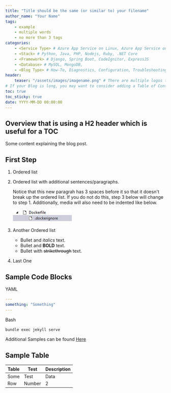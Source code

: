 ```yaml
---
title: "Title should be the same (or similar to) your filename"
author_name: "Your Name"
tags:
    - example
    - multiple words
    - no more than 3 tags
categories:
    - <Service Type> # Azure App Service on Linux, Azure App Service on Windows, Function App, Azure VM, Azure SDK
    - <Stack> # Python, Java, PHP, Nodejs, Ruby, .NET Core
    - <Framework> # Django, Spring Boot, CodeIgnitor, ExpressJS
    - <Database> # MySQL, MongoDB, 
    - <Blog Type> # How-To, Diagnostics, Configuration, Troubleshooting, Performance
header:
    teaser: "/assets/images/imagename.png" # There are multiple logos that can be used in "/assets/images" if you choose to add one.
# If your Blog is long, you may want to consider adding a Table of Contents by adding the following two settings.
toc: true
toc_sticky: true
date: YYYY-MM-DD 00:00:00
---
```


## Overview that is using a H2 header which is useful for a TOC

Some content explaining the blog post.

## First Step

1. Ordered list
2. Ordered list with additional sentences/paragraphs.

   Notice that this new paragrah has 3 spaces before it so that it doesn't break up the ordered list.  If you do not do this, step 3 below will change to step 1.  Additionally, media will also need to be indented like below.

   ![Required description of the image](/media/2018/02/DockerIgnore.png)

3. Another Ordered list

   - Bullet and *italics* text.
   - Bullet and **BOLD** text.
   - Bullet with ~~strikethrough~~ text.

4. Last One

## Sample Code Blocks

YAML

```yaml
---
something: "Something"
---
```

Bash

```bash
bundle exec jekyll serve
```

Additional Samples can be found [Here](https://github.com/adam-p/markdown-here/wiki/Markdown-Cheatsheet#code)

## Sample Table

| Table | Test | Description |
|----|----|----|
|Some|Test|Data|
|Row|Number|2|